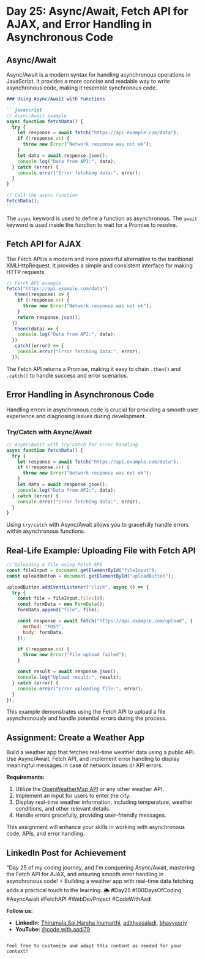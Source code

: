 

# Day 25: Async/Await, Fetch API for AJAX, and Error Handling in Asynchronous Code

## Async/Await

Async/Await is a modern syntax for handling asynchronous operations in JavaScript. It provides a more concise and readable way to write asynchronous code, making it resemble synchronous code.
````markdown
### Using Async/Await with Functions

```javascript
// Async/Await example
async function fetchData() {
  try {
    let response = await fetch("https://api.example.com/data");
    if (!response.ok) {
      throw new Error("Network response was not ok");
    }
    let data = await response.json();
    console.log("Data from API:", data);
  } catch (error) {
    console.error("Error fetching data:", error);
  }
}

// Call the async function
fetchData();
```
````

The `async` keyword is used to define a function as asynchronous. The `await` keyword is used inside the function to wait for a Promise to resolve.

## Fetch API for AJAX

The Fetch API is a modern and more powerful alternative to the traditional XMLHttpRequest. It provides a simple and consistent interface for making HTTP requests.

```javascript
// Fetch API example
fetch("https://api.example.com/data")
  .then((response) => {
    if (!response.ok) {
      throw new Error("Network response was not ok");
    }
    return response.json();
  })
  .then((data) => {
    console.log("Data from API:", data);
  })
  .catch((error) => {
    console.error("Error fetching data:", error);
  });
```

The Fetch API returns a Promise, making it easy to chain `.then()` and `.catch()` to handle success and error scenarios.

## Error Handling in Asynchronous Code

Handling errors in asynchronous code is crucial for providing a smooth user experience and diagnosing issues during development.

### Try/Catch with Async/Await

```javascript
// Async/Await with try/catch for error handling
async function fetchData() {
  try {
    let response = await fetch("https://api.example.com/data");
    if (!response.ok) {
      throw new Error("Network response was not ok");
    }
    let data = await response.json();
    console.log("Data from API:", data);
  } catch (error) {
    console.error("Error fetching data:", error);
  }
}
```

Using `try/catch` with Async/Await allows you to gracefully handle errors within asynchronous functions.

## Real-Life Example: Uploading File with Fetch API

```javascript
// Uploading a file using Fetch API
const fileInput = document.getElementById("fileInput");
const uploadButton = document.getElementById("uploadButton");

uploadButton.addEventListener("click", async () => {
  try {
    const file = fileInput.files[0];
    const formData = new FormData();
    formData.append("file", file);

    const response = await fetch("https://api.example.com/upload", {
      method: "POST",
      body: formData,
    });

    if (!response.ok) {
      throw new Error("File upload failed");
    }

    const result = await response.json();
    console.log("Upload result:", result);
  } catch (error) {
    console.error("Error uploading file:", error);
  }
});
```

This example demonstrates using the Fetch API to upload a file asynchronously and handle potential errors during the process.

## Assignment: Create a Weather App

Build a weather app that fetches real-time weather data using a public API. Use Async/Await, Fetch API, and implement error handling to display meaningful messages in case of network issues or API errors.

**Requirements:**

1. Utilize the [OpenWeatherMap API](https://openweathermap.org/api) or any other weather API.
2. Implement an input for users to enter the city.
3. Display real-time weather information, including temperature, weather conditions, and other relevant details.
4. Handle errors gracefully, providing user-friendly messages.

This assignment will enhance your skills in working with asynchronous code, APIs, and error handling.

## LinkedIn Post for Achievement

"Day 25 of my coding journey, and I'm conquering Async/Await, mastering the Fetch API for AJAX, and ensuring smooth error handling in asynchronous code! ⚡️ Building a weather app with real-time data fetching adds a practical touch to the learning. 🌦️ #Day25 #100DaysOfCoding #AsyncAwait #FetchAPI #WebDevProject #CodeWithAadi

**Follow us:**

- **LinkedIn:** [Thirumala.Sai.Harsha Inumarthi](https://www.linkedin.com/in/saiharsha3377/), [adithyasaladi](https://www.linkedin.com/in/adithyasaladi/), [bhavyasriy](https://www.linkedin.com/in/bhavyasriy/)
- **YouTube:** [@code.with.aadi79](https://www.youtube.com/@Code.with.aadi79)

```

Feel free to customize and adapt this content as needed for your context!
```
